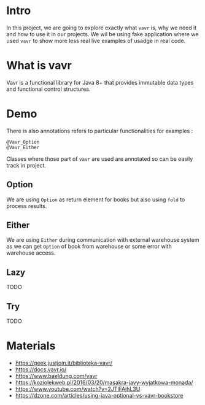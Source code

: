 # Intro

In this project, we are going to explore exactly what `vavr` is, why we need it and how to use it in our projects.
We wil be using fake application where we used `vavr` to show more less real live examples of usadge in real code.

# What is vavr

Vavr is a functional library for Java 8+ that provides immutable data types and functional control structures.

# Demo

There is also annotations refers to particular functionalities for examples :
````
@Vavr_Option
@Vavr_Either
````

Classes where those part of `vavr` are used are annotated so can be easily track in project.

## Option
We are using `Option` as return element for books but also using `fold` to process results.

## Either
We are using `Either` during communication with external warehouse system as we can get `Option` of book from warehouse or some error with warehouse access.

## Lazy
TODO

## Try
TODO

# Materials

* https://geek.justjoin.it/biblioteka-vavr/
* https://docs.vavr.io/
* https://www.baeldung.com/vavr
* https://koziolekweb.pl/2016/03/20/masakra-javy-wyjatkowa-monada/
* https://www.youtube.com/watch?v=2JTlFAjhL3U
* https://dzone.com/articles/using-java-optional-vs-vavr-bookstore
